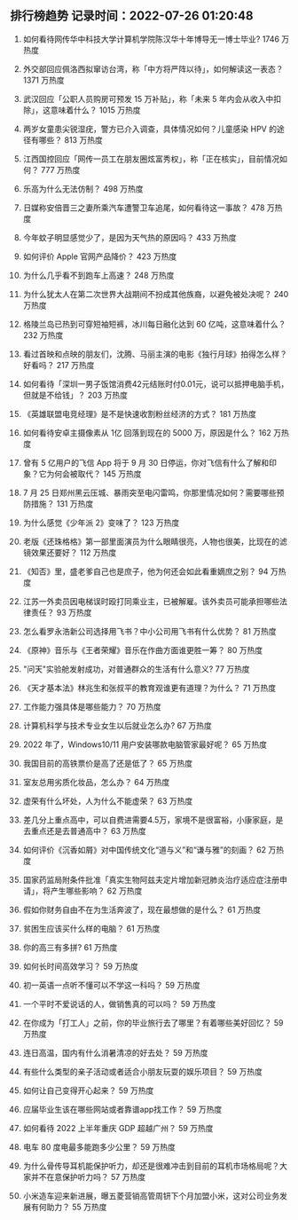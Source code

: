 
## 排行榜趋势 记录时间：2022-07-26 01:20:48
  
  1. 如何看待网传华中科技大学计算机学院陈汉华十年博导无一博士毕业? 1746 万热度
    
  2. 外交部回应佩洛西拟窜访台湾，称「中方将严阵以待」，如何解读这一表态？ 1371 万热度
    
  3. 武汉回应「公职人员购房可预发 15 万补贴」，称「未来 5 年内会从收入中扣除」，这意味着什么？ 1015 万热度
    
  4. 两岁女童患尖锐湿疣，警方已介入调查，具体情况如何？儿童感染 HPV 的途径有哪些？ 813 万热度
    
  5. 江西国控回应「网传一员工在朋友圈炫富秀权」，称「正在核实」，目前情况如何？ 777 万热度
    
  6. 乐高为什么无法仿制？ 498 万热度
    
  7. 日媒称安倍晋三之妻所乘汽车遭警卫车追尾，如何看待这一事故？ 478 万热度
    
  8. 今年蚊子明显感觉少了，是因为天气热的原因吗？ 433 万热度
    
  9. 如何评价 Apple 官网产品降价？ 423 万热度
    
  10. 为什么几乎看不到跑车上高速？ 248 万热度
    
  11. 为什么犹太人在第二次世界大战期间不扮成其他族裔，以避免被处决呢？ 240 万热度
    
  12. 格陵兰岛已热到可穿短袖短裤，冰川每日融化达到 60 亿吨，这意味着什么？ 232 万热度
    
  13. 看过首映和点映的朋友们，沈腾、马丽主演的电影《独行月球》拍得怎么样？好看吗？ 217 万热度
    
  14. 如何看待「深圳一男子饭馆消费42元结账时付0.01元，说可以抵押电脑手机，但就是不给钱」？ 203 万热度
    
  15. 《英雄联盟电竞经理》是不是快速收割粉丝经济的方式？ 181 万热度
    
  16. 如何看待安卓主摄像素从 1亿 回落到现在的 5000 万，原因是什么？ 162 万热度
    
  17. 曾有 5 亿用户的飞信 App 将于 9 月 30 日停运，你对飞信有什么了解和印象？它为何会被取代？ 145 万热度
    
  18. 7 月 25 日郑州黑云压城、暴雨突至电闪雷鸣，你那里情况如何？需要哪些预防措施？ 131 万热度
    
  19. 为什么感觉《少年派 2》变味了？ 123 万热度
    
  20. 老版《还珠格格》第一部里面演员为什么眼睛很亮，人物也很美，比现在的滤镜效果还要好？ 112 万热度
    
  21. 《知否》里，盛老爹自己也是庶子，他为何还会如此看重嫡庶之别？ 94 万热度
    
  22. 江苏一外卖员因电梯误时殴打同乘业主，已被解雇。该外卖员可能承担哪些法律责任？ 93 万热度
    
  23. 怎么看罗永浩新公司选择用飞书？中小公司用飞书有什么优势？ 81 万热度
    
  24. 《原神》音乐与《王者荣耀》音乐在作曲方面谁更胜一筹？ 80 万热度
    
  25. "问天"实验舱发射成功，对普通群众的生活有什么意义? 77 万热度
    
  26. 《天才基本法》林兆生和张叔平的教育观谁更有道理？为什么？ 71 万热度
    
  27. 工作能力强具体是哪些能力？ 70 万热度
    
  28. 计算机科学与技术专业女生以后就业怎么办? 67 万热度
    
  29. 2022 年了，Windows10/11 用户安装哪款电脑管家最好呢？ 65 万热度
    
  30. 我国目前的高铁票价是高了还是低了？ 65 万热度
    
  31. 室友总用劣质化妆品，怎么办？ 64 万热度
    
  32. 虚荣有什么坏处，人为什么不能虚荣？ 63 万热度
    
  33. 差几分上重点高中，可以自费进需要4.5万，家境不是很富裕，小康家庭，是去重点还是去普通高中？ 63 万热度
    
  34. 如何评价《沉香如屑》对中国传统文化“道与义”和“谦与雅”的刻画？ 62 万热度
    
  35. 国家药监局附条件批准「真实生物阿兹夫定片增加新冠肺炎治疗适应症注册申请」，将产生哪些影响？ 62 万热度
    
  36. 假如你财务自由不在为生活奔波了，现在最想做的是什么？ 61 万热度
    
  37. 贫困生应该买什么样的电脑？ 61 万热度
    
  38. 你的高三有多拼? 61 万热度
    
  39. 如何长时间高效学习？ 59 万热度
    
  40. 初一英语一点听不懂可以不学这一科吗？ 59 万热度
    
  41. 一个平时不爱说话的人，做销售真的可以吗？ 59 万热度
    
  42. 在你成为「打工人」之前，你的毕业旅行去了哪里？有着哪些美好回忆？ 59 万热度
    
  43. 连日高温，国内有什么消暑清凉的好去处？ 59 万热度
    
  44. 有些什么类型的亲子活动或者适合小朋友玩耍的娱乐项目？ 59 万热度
    
  45. 如何让自己变得开心起来？ 59 万热度
    
  46. 应届毕业生该在哪些网站或者靠谱app找工作？ 59 万热度
    
  47. 如何看待 2022 上半年重庆 GDP 超越广州？ 59 万热度
    
  48. 电车 80 度电最多能跑多少公里？ 59 万热度
    
  49. 为什么骨传导耳机能保护听力，却还是很难冲击到目前的耳机市场格局呢？大家并不在意保护听力吗？ 57 万热度
    
  50. 小米造车迎来新进展，曝五菱营销高管周钘下个月加盟小米，这对公司业务发展有何助力？ 55 万热度
    